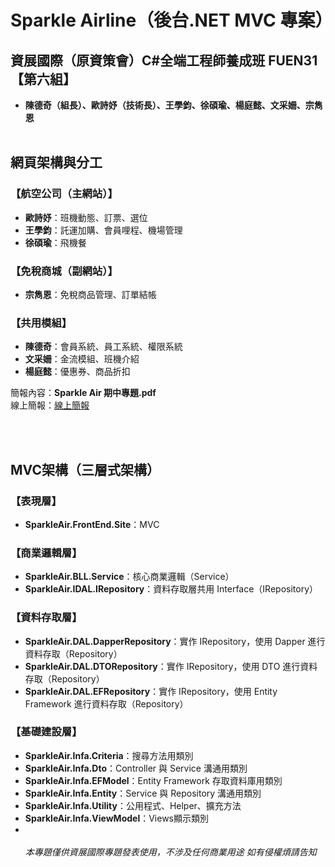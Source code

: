 # Sparkle Airline（後台.NET MVC 專案）


## 資展國際（原資策會）C#全端工程師養成班 FUEN31【第六組】

- **陳德奇（組長）、歐詩妤（技術長）、王學鈞、徐碩瑜、楊庭懿、文采姍、宗雋恩**
 <br> <br>
## 網頁架構與分工

### 【航空公司（主網站）】

- **歐詩妤**：班機動態、訂票、選位
- **王學鈞**：託運加購、會員哩程、機場管理
- **徐碩瑜**：飛機餐

### 【免稅商城（副網站）】

- **宗雋恩**：免稅商品管理、訂單結帳

### 【共用模組】

- **陳德奇**：會員系統、員工系統、權限系統
- **文采姍**：金流模組、班機介紹
- **楊庭懿**：優惠券、商品折扣

簡報內容：**Sparkle Air 期中專題.pdf** <br>
線上簡報：[線上簡報](https://www.canva.com/design/DAGC3LYsOMA/JWa3Fl-1UkpGkWKQi7mNJg/view?utm_content=DAGC3LYsOMA&utm_campaign=designshare&utm_medium=link&utm_source=editor)
 
 <br> <br>
## MVC架構（三層式架構）

### 【表現層】

- **SparkleAir.FrontEnd.Site**：MVC

### 【商業邏輯層】

- **SparkleAir.BLL.Service**：核心商業邏輯（Service）
- **SparkleAir.IDAL.IRepository**：資料存取層共用 Interface（IRepository）

### 【資料存取層】

- **SparkleAir.DAL.DapperRepository**：實作 IRepository，使用 Dapper 進行資料存取（Repository）
- **SparkleAir.DAL.DTORepository**：實作 IRepository，使用 DTO 進行資料存取（Repository）
- **SparkleAir.DAL.EFRepository**：實作 IRepository，使用 Entity Framework 進行資料存取（Repository）

### 【基礎建設層】

- **SparkleAir.Infa.Criteria**：搜尋方法用類別
- **SparkleAir.Infa.Dto**：Controller 與 Service 溝通用類別
- **SparkleAir.Infa.EFModel**：Entity Framework 存取資料庫用類別
- **SparkleAir.Infa.Entity**：Service 與 Repository 溝通用類別
- **SparkleAir.Infa.Utility**：公用程式、Helper、擴充方法
- **SparkleAir.Infa.ViewModel**：Views顯示類別
- <br><br>
  _本專題僅供資展國際專題發表使用，不涉及任何商業用途 如有侵權煩請告知_
